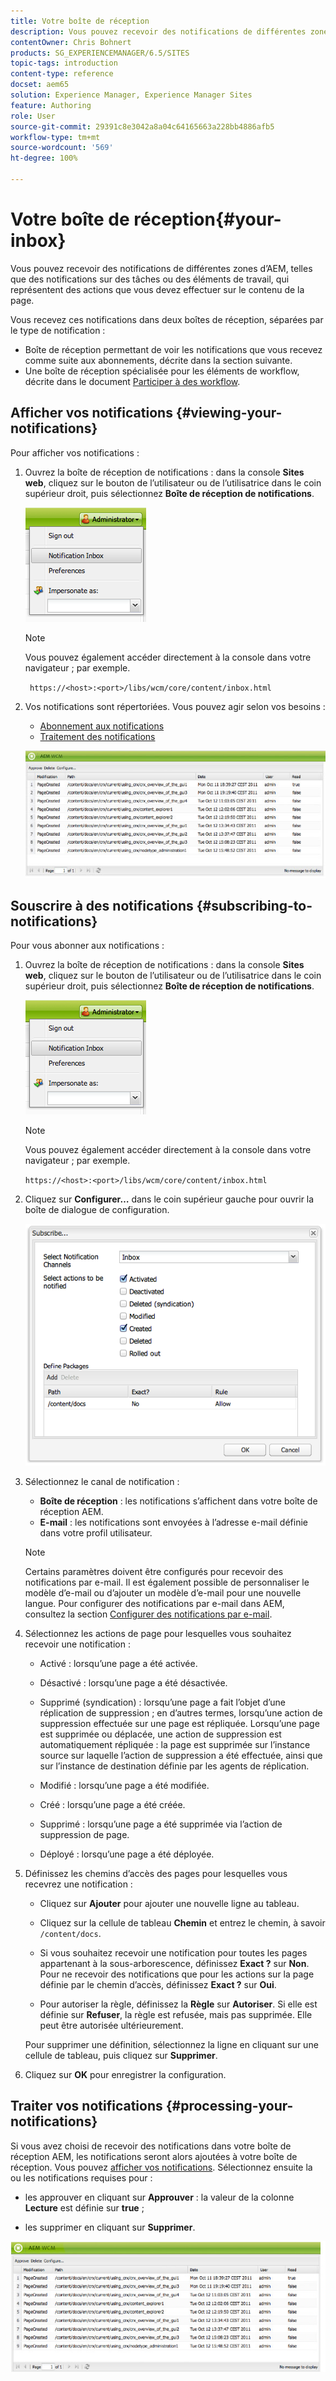```yaml
---
title: Votre boîte de réception
description: Vous pouvez recevoir des notifications de différentes zones d’AEM, telles que des notifications sur des tâches ou des éléments de travail, qui représentent des actions que vous devez effectuer sur le contenu de la page.
contentOwner: Chris Bohnert
products: SG_EXPERIENCEMANAGER/6.5/SITES
topic-tags: introduction
content-type: reference
docset: aem65
solution: Experience Manager, Experience Manager Sites
feature: Authoring
role: User
source-git-commit: 29391c8e3042a8a04c64165663a228bb4886afb5
workflow-type: tm+mt
source-wordcount: '569'
ht-degree: 100%

---
```


# Votre boîte de réception{#your-inbox}

Vous pouvez recevoir des notifications de différentes zones d’AEM, telles que des notifications sur des tâches ou des éléments de travail, qui représentent des actions que vous devez effectuer sur le contenu de la page.

Vous recevez ces notifications dans deux boîtes de réception, séparées par le type de notification :

* Boîte de réception permettant de voir les notifications que vous recevez comme suite aux abonnements, décrite dans la section suivante.
* Une boîte de réception spécialisée pour les éléments de workflow, décrite dans le document [Participer à des workflow](/help/sites-classic-ui-authoring/classic-workflows-participating.md).

## Afficher vos notifications {#viewing-your-notifications}

Pour afficher vos notifications :

1. Ouvrez la boîte de réception de notifications : dans la console **Sites web**, cliquez sur le bouton de l’utilisateur ou de l’utilisatrice dans le coin supérieur droit, puis sélectionnez **Boîte de réception de notifications**.

   ![screen_shot_2012-02-08at105226am](assets/screen_shot_2012-02-08at105226am.png)

   >[!NOTE]
   >
   >Vous pouvez également accéder directement à la console dans votre navigateur ; par exemple.
   >
   >
   >` https://<host>:<port>/libs/wcm/core/content/inbox.html`

1. Vos notifications sont répertoriées. Vous pouvez agir selon vos besoins :

   * [Abonnement aux notifications](#subscribing-to-notifications)
   * [Traitement des notifications](#processing-your-notifications)

   ![chlimage_1-4](assets/chlimage_1-4.jpeg)

## Souscrire à des notifications {#subscribing-to-notifications}

Pour vous abonner aux notifications :

1. Ouvrez la boîte de réception de notifications : dans la console **Sites web**, cliquez sur le bouton de l’utilisateur ou de l’utilisatrice dans le coin supérieur droit, puis sélectionnez **Boîte de réception de notifications**.

   ![screen_shot_2012-02-08at105226am-1](assets/screen_shot_2012-02-08at105226am-1.png)

   >[!NOTE]
   >
   >Vous pouvez également accéder directement à la console dans votre navigateur ; par exemple.
   >
   >
   >`https://<host>:<port>/libs/wcm/core/content/inbox.html`

1. Cliquez sur **Configurer…** dans le coin supérieur gauche pour ouvrir la boîte de dialogue de configuration.

   ![screen_shot_2012-02-08at111056am](assets/screen_shot_2012-02-08at111056am.png)

1. Sélectionnez le canal de notification :

   * **Boîte de réception** : les notifications s’affichent dans votre boîte de réception AEM.
   * **E-mail** : les notifications sont envoyées à l’adresse e-mail définie dans votre profil utilisateur.

   >[!NOTE]
   >
   >Certains paramètres doivent être configurés pour recevoir des notifications par e-mail. Il est également possible de personnaliser le modèle d’e-mail ou d’ajouter un modèle d’e-mail pour une nouvelle langue. Pour configurer des notifications par e-mail dans AEM, consultez la section [Configurer des notifications par e-mail](/help/sites-administering/notification.md#configuringemailnotification).

1. Sélectionnez les actions de page pour lesquelles vous souhaitez recevoir une notification :

   * Activé : lorsqu’une page a été activée.
   * Désactivé : lorsqu’une page a été désactivée.
   * Supprimé (syndication) : lorsqu’une page a fait l’objet d’une réplication de suppression ; en d’autres termes, lorsqu’une action de suppression effectuée sur une page est répliquée.
Lorsqu’une page est supprimée ou déplacée, une action de suppression est automatiquement répliquée : la page est supprimée sur l’instance source sur laquelle l’action de suppression a été effectuée, ainsi que sur l’instance de destination définie par les agents de réplication.

   * Modifié : lorsqu’une page a été modifiée.
   * Créé : lorsqu’une page a été créée.
   * Supprimé : lorsqu’une page a été supprimée via l’action de suppression de page.
   * Déployé : lorsqu’une page a été déployée.

1. Définissez les chemins d’accès des pages pour lesquelles vous recevrez une notification :

   * Cliquez sur **Ajouter** pour ajouter une nouvelle ligne au tableau.
   * Cliquez sur la cellule de tableau **Chemin** et entrez le chemin, à savoir `/content/docs`.

   * Si vous souhaitez recevoir une notification pour toutes les pages appartenant à la sous-arborescence, définissez **Exact ?** sur **Non**.
Pour ne recevoir des notifications que pour les actions sur la page définie par le chemin d’accès, définissez **Exact ?** sur **Oui**.

   * Pour autoriser la règle, définissez la **Règle** sur **Autoriser**. Si elle est définie sur **Refuser**, la règle est refusée, mais pas supprimée. Elle peut être autorisée ultérieurement.

   Pour supprimer une définition, sélectionnez la ligne en cliquant sur une cellule de tableau, puis cliquez sur **Supprimer**.

1. Cliquez sur **OK** pour enregistrer la configuration.

## Traiter vos notifications {#processing-your-notifications}

Si vous avez choisi de recevoir des notifications dans votre boîte de réception AEM, les notifications seront alors ajoutées à votre boîte de réception. Vous pouvez [afficher vos notifications](#viewing-your-notifications). Sélectionnez ensuite la ou les notifications requises pour :

* les approuver en cliquant sur **Approuver** : la valeur de la colonne **Lecture** est définie sur **true** ;

* les supprimer en cliquant sur **Supprimer**.

![chlimage_1-5](assets/chlimage_1-5.jpeg)
